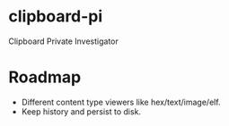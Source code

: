 # clipboard-pi
Clipboard Private Investigator

# Roadmap
- Different content type viewers like hex/text/image/elf.
- Keep history and persist to disk.

